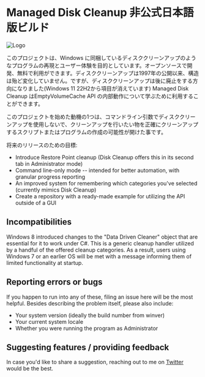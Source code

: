 # Managed Disk Cleanup 非公式日本語版ビルド
![Logo](https://i.imgur.com/RFB7RjN.png)

このプロジェクトは、Windows に同梱しているディスククリーンアップのようなプログラムの再現とユーザー体験を目的としています。オープンソースで開発、無料で利用ができます。ディスククリーンアップは1997年の公開以来、構造は殆ど変化していません。ですが、ディスククリーンアップは後に廃止をする方向になりました(Windows 11 22H2から項目が消えています)
Managed Disk Cleanup はEmptyVolumeCache API の内部動作について学ぶために利用することができます。

このプロジェクトを始めた動機の1つは、コマンドライン引数でディスククリーンアップを使用しないで、クリーンアップを行いたい物を正確にクリーンアップするスクリプトまたはプログラムの作成の可能性が開けた事です。

将来のリリースのための目標:

  - Introduce Restore Point cleanup (Disk Cleanup offers this in its second tab in Administrator mode)
  - Command line-only mode -- intended for better automation, with granular progress reporting
  - An improved system for remembering which categories you've selected (currently mimics Disk Cleanup)
  - Create a repository with a ready-made example for utilizing the API outside of a GUI

## Incompatibilities
Windows 8 introduced changes to the "Data Driven Cleaner" object that are essential for it to work under C#. This is a generic cleanup handler utilized by a handful of the offered cleanup categories. As a result, users using Windows 7 or an earlier OS will be met with a message informing them of limited functionality at startup.

## Reporting errors or bugs
If you happen to run into any of these, filing an issue here will be the most helpful. Besides describing the problem itself, please also include:
 - Your system version (ideally the build number from winver)
 - Your current system locale
 - Whether you were running the program as Administrator

## Suggesting features / providing feedback
In case you'd like to share a suggestion, reaching out to me on [Twitter](https://twitter.com/thebookisclosed) would be the best.
